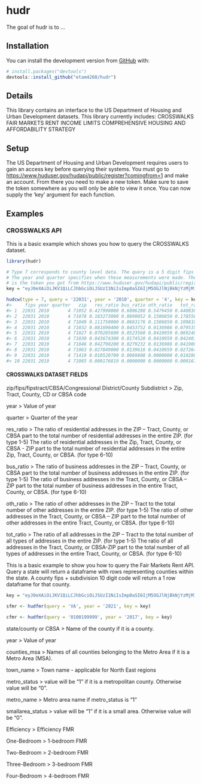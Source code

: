 
<!-- README.md is generated from README.Rmd. Please edit that file -->

# hudr

<!-- badges: start -->
<!-- badges: end -->

The goal of hudr is to …

## Installation

You can install the development version from
[GitHub](https://github.com/) with:

``` r
# install.packages("devtools")
devtools::install_github("etam4260/hudr")
```

## Details

This library contains an interface to the US Department of Housing and
Urban Development datasets. This library currently includes: CROSSWALKS
FAIR MARKETS RENT INCOME LIMITS COMPREHENSIVE HOUSING AND AFFORDABILITY
STRATEGY

## Setup

The US Department of Housing and Urban Development requires users to
gain an access key before querying their systems. You must go to
<https://www.huduser.gov/hudapi/public/register?comingfrom=1> and make
an account. From there you need to make a new token. Make sure to save
the token somewhere as you will only be able to view it once. You can
now supply the ‘key’ argument for each function.

## Examples

### CROSSWALKS API

This is a basic example which shows you how to query the CROSSWALKS
dataset.

``` r
library(hudr)

# Type 7 corresponds to county level data. The query is a 5 digit fips code.
# The year and quarter specifies when these measurements were made. The key
# is the token you got from https://www.huduser.gov/hudapi/public/register?comingfrom=1
key = "eyJ0eXAiOiJKV1QiLCJhbGciOiJSUzI1NiIsImp0aSI6IjM5OGJlNjBkNjYzMjM1ZmE2NzQxYWY5ZmViM2QzMDBkNDY3NTliYjgzMzhmNjJiZTE3ZDc4MmE0YWNhYjU2ZmMyMTIxMjM1MjJkYTVjNzY1In0.eyJhdWQiOiI2IiwianRpIjoiMzk4YmU2MGQ2NjMyMzVmYTY3NDFhZjlmZWIzZDMwMGQ0Njc1OWJiODMzOGY2MmJlMTdkNzgyYTRhY2FiNTZmYzIxMjEyMzUyMmRhNWM3NjUiLCJpYXQiOjE2NDI5ODg1MTgsIm5iZiI6MTY0Mjk4ODUxOCwiZXhwIjoxOTU4NTIxMzE3LCJzdWIiOiIyOTA3NCIsInNjb3BlcyI6W119.Ke0N8s797ohuGArbGb7rAMsLKDAWqP6mdItM8KjFQjHDMn8NYBazD8WopijiezC4wgV-n4n41NW4tSivV8yVow"

hudcw(type = 7, query = '22031', year = '2010', quarter = '4', key = key)
#>     fips year quarter   zip   res_ratio bus_ratio oth_ratio   tot_ratio
#> 1  22031 2010       4 71052 0.427990000 0.6806280 0.5479450 0.440830000
#> 2  22031 2010       4 71078 0.183273000 0.0890052 0.1506850 0.178556000
#> 3  22031 2010       4 71049 0.111750000 0.0663176 0.1506850 0.109810000
#> 4  22031 2010       4 71032 0.081690400 0.0453752 0.0136986 0.079535000
#> 5  22031 2010       4 71027 0.070285600 0.0523560 0.0410959 0.069248100
#> 6  22031 2010       4 71030 0.043674300 0.0174520 0.0410959 0.042401900
#> 7  22031 2010       4 71046 0.042790200 0.0279232 0.0136986 0.041900100
#> 8  22031 2010       4 71063 0.027849000 0.0139616 0.0410959 0.027264400
#> 9  22031 2010       4 71419 0.010520700 0.0069808 0.0000000 0.010286900
#> 10 22031 2010       4 71065 0.000176819 0.0000000 0.0000000 0.000167266
```

#### CROSSWALKS DATASET FIELDS

zip/fips/fipstract/CBSA/Congressional District/County Subdistrict &gt;
Zip, Tract, County, CD or CBSA code

year &gt; Value of year

quarter &gt; Quarter of the year

res\_ratio &gt; The ratio of residential addresses in the ZIP – Tract,
County, or CBSA part to the total number of residential addresses in the
entire ZIP. (for type 1-5) The ratio of residential addresses in the
Zip, Tract, County, or CBSA - ZIP part to the total number of
residential addresses in the entire Zip, Tract, County, or CBSA. (for
type 6-10)

bus\_ratio &gt; The ratio of business addresses in the ZIP – Tract,
County, or CBSA part to the total number of business addresses in the
entire ZIP. (for type 1-5) The ratio of business addresses in the Tract,
County, or CBSA – ZIP part to the total number of business addresses in
the entire Tract, County, or CBSA. (for type 6-10)

oth\_ratio &gt; The ratio of other addresses in the ZIP – Tract to the
total number of other addresses in the entire ZIP. (for type 1-5) The
ratio of other addresses in the Tract, County, or CBSA – ZIP part to the
total number of other addresses in the entire Tract, County, or CBSA.
(for type 6-10)

tot\_ratio &gt; The ratio of all addresses in the ZIP – Tract to the
total number of all types of addresses in the entire ZIP. (for type 1-5)
The ratio of all addresses in the Tract, County, or CBSA-ZIP part to the
total number of all types of addresses in the entire Tract, County, or
CBSA. (for type 6-10)

This is a basic example to show you how to query the Fair Markets Rent
API. Query a state will return a dataframe with rows representing
counties within the state. A county fips + subdivision 10 digit code
will return a 1 row dataframe for that county.

``` r
key = "eyJ0eXAiOiJKV1QiLCJhbGciOiJSUzI1NiIsImp0aSI6IjM5OGJlNjBkNjYzMjM1ZmE2NzQxYWY5ZmViM2QzMDBkNDY3NTliYjgzMzhmNjJiZTE3ZDc4MmE0YWNhYjU2ZmMyMTIxMjM1MjJkYTVjNzY1In0.eyJhdWQiOiI2IiwianRpIjoiMzk4YmU2MGQ2NjMyMzVmYTY3NDFhZjlmZWIzZDMwMGQ0Njc1OWJiODMzOGY2MmJlMTdkNzgyYTRhY2FiNTZmYzIxMjEyMzUyMmRhNWM3NjUiLCJpYXQiOjE2NDI5ODg1MTgsIm5iZiI6MTY0Mjk4ODUxOCwiZXhwIjoxOTU4NTIxMzE3LCJzdWIiOiIyOTA3NCIsInNjb3BlcyI6W119.Ke0N8s797ohuGArbGb7rAMsLKDAWqP6mdItM8KjFQjHDMn8NYBazD8WopijiezC4wgV-n4n41NW4tSivV8yVow"

sfmr <- hudfmr(query = 'VA', year = '2021', key = key)

cfmr <- hudfmr(query = '0100199999', year = '2017', key = key)
```

state/county or CBSA &gt; Name of the county if it is a county.

year &gt; Value of year

counties\_msa &gt; Names of all counties belonging to the Metro Area if
it is a Metro Area (MSA).

town\_name &gt; Town name - applicable for North East regions

metro\_status &gt; value will be “1” if it is a metropolitan county.
Otherwise value will be “0”.

metro\_name &gt; Metro area name if metro\_status is “1”

smallarea\_status &gt; value will be “1” if it is a small area.
Otherwise value will be “0”.

Efficiency &gt; Efficiency FMR

One-Bedroom &gt; 1-bedroom FMR

Two-Bedroom &gt; 2-bedroom FMR

Three-Bedroom &gt; 3-bedroom FMR

Four-Bedroom &gt; 4-bedroom FMR
